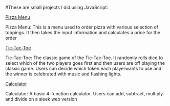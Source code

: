 #These are small projects I did using JavaScript:

[Pizza Menu](https://github.com/Mummy2020/JavaScript-Project/blob/main/Basic%20JavaScript%20Projects/Pizza_Project/Pizza.html)

Pizza Menu:
This is a menu used to order pizza with various selection of toppings. It then takes the input information and calculates a price for the order

[Tic-Tac-Toe](https://github.com/Mummy2020/JavaScript-Project/tree/main/Basic%20JavaScript%20Projects/TicTacToe)

Tic-Tac-Toe:
The classic game of the Tic-Tac-Toe. It randomly rolls dice to select which of the two players goes first and then users are off playing the classic game. Users can decide which token each playerwants to use and the winner is celebrated with music and flashing lights.

[Calculator](https://github.com/Mummy2020/JavaScript-Project/tree/main/Basic%20JavaScript%20Projects/Calculator)

Calculator:
A basic 4-function calculator. Users can add, subtract, multiply and divide on a sleek web version
